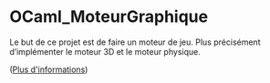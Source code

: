 # OCaml_MoteurGraphique

Le but de ce projet est de faire un moteur de jeu. Plus précisément d’implémenter le moteur 3D et le moteur physique.

([Plus d'informations](RAPPORT.pdf))
